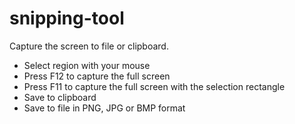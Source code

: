# snipping-tool
Capture the screen to file or clipboard.  

- Select region with your mouse
- Press F12 to capture the full screen
- Press F11 to capture the full screen with the selection rectangle
- Save to clipboard
- Save to file in PNG, JPG or BMP format

